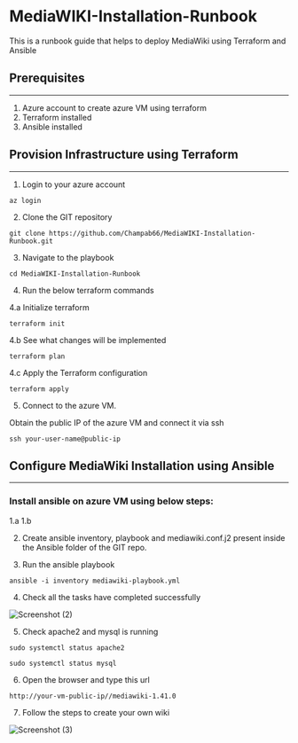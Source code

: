 # MediaWIKI-Installation-Runbook

This is a runbook guide that helps to deploy MediaWiki using Terraform and Ansible
## Prerequisites

---

1. Azure account to create azure VM using terraform 
2. Terraform installed
3. Ansible installed

## Provision Infrastructure using Terraform

---
1. Login to your azure account

```
az login
```

2. Clone the GIT repository 

```
git clone https://github.com/Champab66/MediaWIKI-Installation-Runbook.git
```

3. Navigate to the playbook

```
cd MediaWIKI-Installation-Runbook
``` 

4. Run the below terraform commands
   
  4.a Initialize terraform

 ```
 terraform init
 ```

  4.b See what changes will be implemented

 ```
 terraform plan
 ```

   4.c Apply the Terraform configuration

 ```
 terraform apply
 ```

5. Connect to the azure VM.
   
 Obtain the public IP of the azure VM and connect it via ssh

 ```
 ssh your-user-name@public-ip
 ```

## Configure MediaWiki Installation using Ansible

---

### Install ansible on azure VM using below steps:
1.a 
1.b
 
2. Create ansible inventory, playbook and mediawiki.conf.j2 present inside the Ansible folder of the GIT repo.

3. Run the ansible playbook
   
```
ansible -i inventory mediawiki-playbook.yml
```

4. Check all the tasks have completed successfully
   
![Screenshot (2)](https://github.com/Champab66/MediaWIKI-Installation-Runbook/assets/157747315/8dc26ce4-728a-4c63-b1b7-19e6ca7a7615)

5. Check apache2 and mysql is running
   
```
sudo systemctl status apache2
```

```
sudo systemctl status mysql
```

6. Open the browser and type this url
```
http://your-vm-public-ip//mediawiki-1.41.0
```
7. Follow the steps to create your own wiki
   
![Screenshot (3)](https://github.com/Champab66/MediaWIKI-Installation-Runbook/assets/157747315/8f355595-5a34-43c1-8206-142b58cb1e4c)

   

